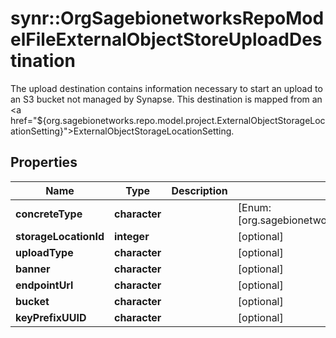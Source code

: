 # synr::OrgSagebionetworksRepoModelFileExternalObjectStoreUploadDestination

The upload destination contains information necessary to start an upload to an S3 bucket not managed by Synapse. This destination is mapped from an <a href=\"${org.sagebionetworks.repo.model.project.ExternalObjectStorageLocationSetting}\">ExternalObjectStorageLocationSetting</a>.

## Properties
Name | Type | Description | Notes
------------ | ------------- | ------------- | -------------
**concreteType** | **character** |  | [Enum: [org.sagebionetworks.repo.model.file.ExternalObjectStoreUploadDestination]] 
**storageLocationId** | **integer** |  | [optional] 
**uploadType** | **character** |  | [optional] 
**banner** | **character** |  | [optional] 
**endpointUrl** | **character** |  | [optional] 
**bucket** | **character** |  | [optional] 
**keyPrefixUUID** | **character** |  | [optional] 


